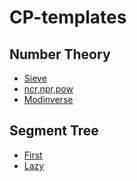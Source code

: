 # CP-templates

## Number Theory
- [Sieve](https://github.com/tusharjaiswal123/CP-templates/blob/main/Sieve%20of%20eratosthenes.cpp)
- [ncr,npr,pow](https://github.com/tusharjaiswal123/CP-templates/blob/main/ncr(pow%2Cinvmod).cpp)
- [Modinverse](https://github.com/tusharjaiswal123/CP-templates/blob/main/Modinv(extended%20euclid's).cpp)


## Segment Tree
- [First](https://github.com/tusharjaiswal123/CP-templates/blob/main/SegmentTree.cpp)
- [Lazy](https://github.com/tusharjaiswal123/CP-templates/blob/main/lazy_prop.cpp)
